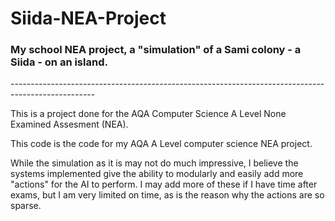 <h1>Siida-NEA-Project</h1>
<h3>My school NEA project, a "simulation" of a Sami colony - a Siida - on an island.</h3>
<p>---------------------------------------------------------------------------------------------------</p>
This is a project done for the AQA Computer Science A Level None Examined Assesment (NEA). 

This code is the code for my AQA A Level computer science NEA project.

While the simulation as it is may not do much impressive, I believe the systems implemented give the ability to modularly and easily add more "actions" for the AI to perform.
I may add more of these if I have time after exams, but I am very limited on time, as is the reason why the actions are so sparse.


